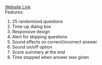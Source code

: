 [Website Link](https://quiz-app-js-project.netlify.app/) <br>
Features: <br>
1. 25 randomized questions <br>
2. Time-up dialog box <br>
3. Responsive design <br>
4. Alert for skipping questions <br>
5. Sound effects on correct/incorrect answer <br>
6. Sound on/off option <br>
7. Score summary at the end <br>
8. Time stopped when answer was given
